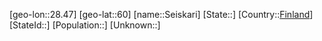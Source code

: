 ﻿---
location: [60,28.47]
type: City
tags:
- geo/City


SpocWebEntityId: 34184
isDeleted: false
confidential: public

---
[geo-lon::28.47]
[geo-lat::60]
[name::Seiskari]
[State::]
[Country::[Finland](geo/Continent/Europe/Finland.md)]
[StateId::]
[Population::]
[Unknown::]

